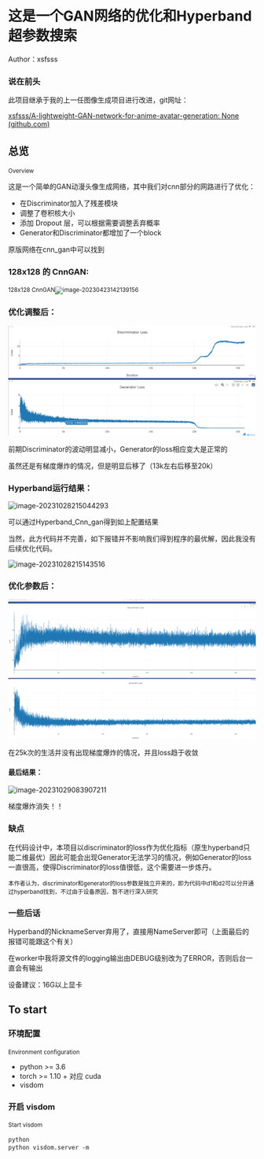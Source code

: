 # 这是一个GAN网络的优化和Hyperband超参数搜索

Author：xsfsss

### 说在前头

此项目继承于我的上一任图像生成项目进行改进，git网址：

[xsfsss/A-lightweight-GAN-network-for-anime-avatar-generation: None (github.com)](https://github.com/xsfsss/A-lightweight-GAN-network-for-anime-avatar-generation)

## 总览

<small>Overview</small>

这是一个简单的GAN动漫头像生成网络，其中我们对cnn部分的网路进行了优化：

- 在Discriminator加入了残差模块
- 调整了卷积核大小
- 添加 Dropout 层，可以根据需要调整丢弃概率
- Generator和Discriminator都增加了一个block

原版网络在cnn_gan中可以找到



### 128x128 的 CnnGAN:

<small>128x128 CnnGAN![image-20230423142139156](K:\咕泡AI\Hyperband_Gan_Test\readmePic\image-20230423142139156.png)</small>

### **优化调整后：**

![image-20231027002513437](image-20231027002513437.png)

前期Discriminator的波动明显减小，Generator的loss相应变大是正常的

虽然还是有梯度爆炸的情况，但是明显后移了（13k左右后移至20k）



### Hyperband运行结果：

![image-20231028215044293](image-20231028215044293.png)

可以通过Hyperband_Cnn_gan得到如上配置结果

当然，此方代码并不完善，如下报错并不影响我们得到程序的最优解，因此我没有后续优化代码。

![image-20231028215143516](image-20231028215143516.png)

### 优化参数后：

![tiaozhenghou](tiaozhenghou.png)

在25k次的生活并没有出现梯度爆炸的情况，并且loss趋于收敛

#### 最后结果：

![image-20231029083907211](image-20231029083907211.png)

梯度爆炸消失！！

### 缺点

在代码设计中，本项目以discriminator的loss作为优化指标（原生hyperband只能二维最优）因此可能会出现Generator无法学习的情况，例如Generator的loss一直很高，使得Discriminator的loss值很低，这个需要进一步炼丹。

<small>本作者认为，discriminator和generator的loss参数是独立开来的，即为代码中d1和d2可以分开通过hyperband找到，不过由于设备原因，暂不进行深入研究</small>

### 一些后话

Hyperband的NicknameServer弃用了，直接用NameServer即可（上面最后的报错可能跟这个有关）

在worker中我将源文件的logging输出由DEBUG级别改为了ERROR，否则后台一直会有输出

设备建议：16G以上显卡

## To start

### 环境配置

<small>Environment configuration</small>

- python >= 3.6
- torch >= 1.10 + 对应 cuda
- visdom

### 开启 visdom

<small>Start visdom</small>

```
python
python visdom.server -m
```

